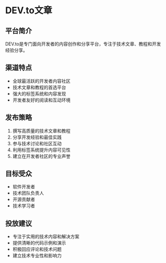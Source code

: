 # DEV.to文章

## 平台简介
DEV.to是专门面向开发者的内容创作和分享平台，专注于技术文章、教程和开发经验分享。

## 渠道特点
- 全球最活跃的开发者内容社区
- 技术文章和教程的首选平台
- 强大的标签系统和内容发现
- 开发者友好的阅读和互动环境

## 发布策略
1. 撰写高质量的技术文章和教程
2. 分享开发经验和最佳实践
3. 参与技术讨论和社区互动
4. 利用标签系统提升内容可见性
5. 建立在开发者社区的专业声誉

## 目标受众
- 软件开发者
- 技术团队负责人
- 开源贡献者
- 技术学习者

## 投放建议
- 专注于实用的技术内容和解决方案
- 提供清晰的代码示例和演示
- 积极回应评论和技术问题
- 建立技术专业性和影响力
